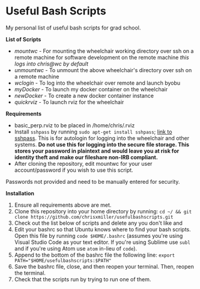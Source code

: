 # Useful Bash Scripts 
My personal list of useful bash scripts for grad school. 

 **List of Scripts** 
* *mountwc*   - For mounting the wheelchair working directory over ssh on a remote machine for software development on the remote machine *this logs into chris@wc by default*
* *unmountwc* - To unmount the above wheelchair's directory over ssh on a remote machine
* *wclogin*   - To log into the wheelchair over remote and launch byobu
* *myDocker*  - To launch my docker container on the wheelchair
* *newDocker* - To create a new docker container instance
* *quickrviz* - To launch rviz for the wheelchair 

**Requirements** 
* basic_perp.rviz to be placed in /home/chris/.rviz
* Install `sshpass` by running `sudo apt-get install sshpass`; [link to sshpass](https://gist.github.com/arunoda/7790979). This is for autologin for logging into the wheelchair and other systems. **Do not use this for logging into the secure file storage. This stores your password in plaintext and would leave you at risk for identity theft and make our fileshare non-IRB compliant.**
* After cloning the repository, edit mountwc for your user account/password if you wish to use this script. 

Passwords not provided and need to be manually entered for security. 

**Installation**

1.  Ensure all requirements above are met. 
2. Clone this repository into your home directory by running: `cd ~/ && git clone https://github.com/chrisxmiller/usefulbashscripts.git`
3. Check out the list below of scripts and delete any you don't like and 
4. Edit your bashrc so that Ubuntu knows where to find your bash scripts. Open this file by running `code $HOME/.bashrc` (assumes you're using Visual Studio Code as your text editor. If you're using Sublime use `subl` and if you're using Atom use `atom` in-lieu of `code`). 
5. Append to the bottom of the bashrc file the following line: `export PATH="$HOME/usefulbashscripts:$PATH"`
6. Save the bashrc file, close, and then reopen your terminal. Then, reopen the terminal. 
7. Check that the scripts run by trying to run one of them. 
